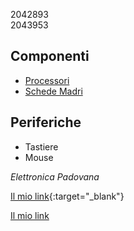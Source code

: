 2042893  
2043953

## Componenti

* [Processori](./processori.md) 
* [Schede Madri](./schede_madri.md)

## Periferiche

* Tastiere
* Mouse

*Elettronica Padovana*

[Il mio link](https://www.example.com){:target="_blank"}

<a href="https://www.example.com" target="_blank">Il mio link</a>
